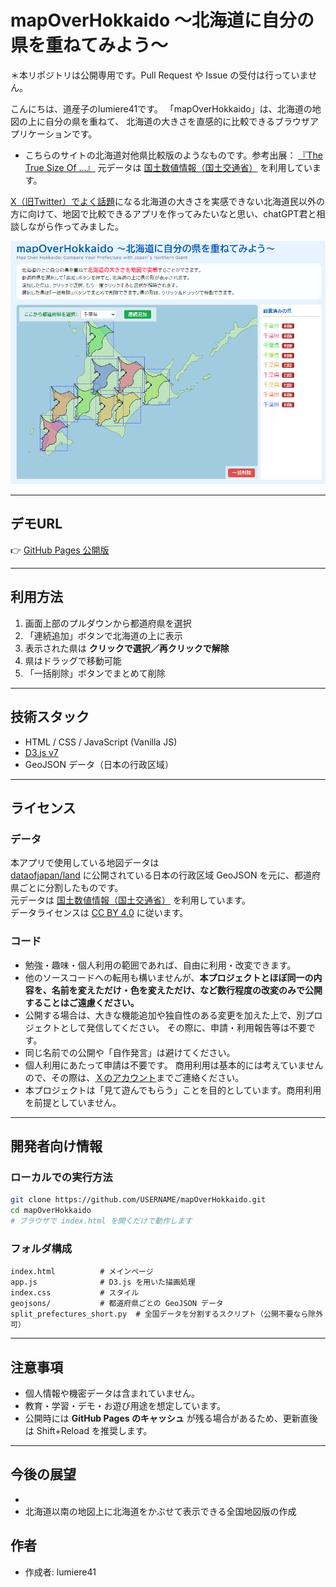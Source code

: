 # mapOverHokkaido ～北海道に自分の県を重ねてみよう～
＊本リポジトリは公開専用です。Pull Request や Issue の受付は行っていません。

こんにちは、道産子のlumiere41です。
「mapOverHokkaido」は、北海道の地図の上に自分の県を重ねて、
北海道の大きさを直感的に比較できるブラウザアプリケーションです。
* こちらのサイトの北海道対他県比較版のようなものです。参考出展：  [『The True Size Of …』](https://thetruesize.com/#?borders=1~!MTUwODI3NzA.MjU4OTMxNg*MzIwMTQxMTY(NzM4NzE2Mw~!CONTIGUOUS_US*MTAwMjQwNzU.MjUwMjM1MTc(MTc1)MQ~!IN*NTI2NDA1MQ.Nzg2MzQyMQ)Mg~!CN*OTkyMTY5Nw.NzMxNDcwNQ(MjI1)Mw)
元データは [国土数値情報（国土交通省）](https://nlftp.mlit.go.jp/ksj/) を利用しています。

[X（旧Twitter）でよく話題](https://x.com/kitazatosatuki/status/1956343008640856215)になる北海道の大きさを実感できない北海道民以外の方に向けて、地図で比較できるアプリを作ってみたいなと思い、chatGPT君と相談しながら作ってみました。

![screenshot](./thumb.png)

---

## デモURL

👉 [GitHub Pages 公開版](https://lumiere41.github.io/mapOverHokkaido/)

---

## 利用方法

1. 画面上部のプルダウンから都道府県を選択
2. 「連続追加」ボタンで北海道の上に表示
3. 表示された県は **クリックで選択／再クリックで解除**
4. 県はドラッグで移動可能
5. 「一括削除」ボタンでまとめて削除

---

## 技術スタック

* HTML / CSS / JavaScript (Vanilla JS)
* [D3.js v7](https://d3js.org/)
* GeoJSON データ（日本の行政区域）

---

## ライセンス

### データ
本アプリで使用している地図データは  
[dataofjapan/land](https://github.com/dataofjapan/land) に公開されている日本の行政区域 GeoJSON を元に、都道府県ごとに分割したものです。  
元データは [国土数値情報（国土交通省）](https://nlftp.mlit.go.jp/ksj/) を利用しています。  
データライセンスは [CC BY 4.0](https://creativecommons.org/licenses/by/4.0/deed.ja) に従います。

### コード
- 勉強・趣味・個人利用の範囲であれば、自由に利用・改変できます。  
- 他のソースコードへの転用も構いませんが、**本プロジェクトとほぼ同一の内容を、名前を変えただけ・色を変えただけ、など数行程度の改変のみで公開することはご遠慮ください。**  
- 公開する場合は、大きな機能追加や独自性のある変更を加えた上で、別プロジェクトとして発信してください。 その際に、申請・利用報告等は不要です。
- 同じ名前での公開や「自作発言」は避けてください。  
- 個人利用にあたって申請は不要です。 商用利用は基本的には考えていませんので、その際は、[Ｘのアカウント](https://x.com/lumDesign00)までご連絡ください。 
- 本プロジェクトは「見て遊んでもらう」ことを目的としています。商用利用を前提としていません。  


---

## 開発者向け情報

### ローカルでの実行方法

```bash
git clone https://github.com/USERNAME/mapOverHokkaido.git
cd mapOverHokkaido
# ブラウザで index.html を開くだけで動作します
```

### フォルダ構成

```
index.html          # メインページ
app.js              # D3.js を用いた描画処理
index.css           # スタイル
geojsons/           # 都道府県ごとの GeoJSON データ
split_prefectures_short.py  # 全国データを分割するスクリプト（公開不要なら除外可）
```

---

## 注意事項

* 個人情報や機密データは含まれていません。
* 教育・学習・デモ・お遊び用途を想定しています。
* 公開時には **GitHub Pages のキャッシュ** が残る場合があるため、更新直後は Shift+Reload を推奨します。

---

## 今後の展望
- 
- 北海道以南の地図上に北海道をかぶせて表示できる全国地図版の作成

## 作者

* 作成者: lumiere41
